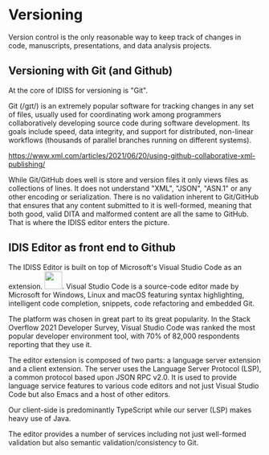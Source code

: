 # Versioning

Version control is the only reasonable way to keep track of changes in code, manuscripts, presentations, and data analysis projects. 

## Versioning with Git (and Github)

At the core of IDISS for versioning is "Git". 

Git (/ɡɪt/) is an extremely popular software for tracking changes in any set of files, usually used for coordinating work among programmers collaboratively developing source code during software development. Its goals include speed, data integrity, and support for distributed, non-linear workflows (thousands of parallel branches running on different systems).

https://www.xml.com/articles/2021/06/20/using-github-collaborative-xml-publishing/

While Git/GitHub does well is store and version files it only views files as collections of lines. It does not understand "XML", "JSON", "ASN.1" or any other encoding or serialization. There is no validation inherent to Git/GitHub that ensures that any content submitted to it is well-formed, meaning that both good, valid DITA and malformed content are all the same to GitHub. That is where the IDISS editor enters the picture.

## IDIS Editor as front end to Github
The IDISS Editor is built on top of Microsoft's Visual Studio Code as an extension. <IMG SRC="https://user-images.githubusercontent.com/408126/149361233-30279d28-280a-4bd3-b988-f314a0fd4cc3.png" height="35">. Visual Studio Code is a source-code editor made by Microsoft for Windows, Linux and macOS featuring syntax highlighting, intelligent code completion, snippets, code refactoring and embedded Git. 

The platform was chosen in great part to its great popularity. In the Stack Overflow 2021 Developer Survey, Visual Studio Code was ranked the most popular developer environment tool, with 70% of 82,000 respondents reporting that they use it.

The editor extension is composed of two parts: a language server extension and a client extension. The server uses the Language Server Protocol (LSP), a common protocol based upon JSON RPC v2.0. It is used to provide language service features to various code editors and not just Visual Studio Code but also Emacs and a host of other editors.

Our client-side is predominantly TypeScript while our server (LSP) makes heavy use of Java.

The editor provides a number of services including not just well-formed validation but also semantic validation/consistency to Git.
